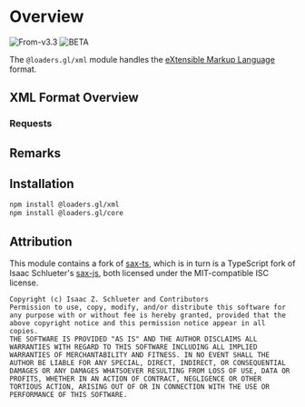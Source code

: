 # Overview

<p class="badges">
  <img src="https://img.shields.io/badge/From-v3.3-blue.svg?style=flat-square" alt="From-v3.3" />
	<img src="https://img.shields.io/badge/-BETA-teal.svg" alt="BETA" />
</p>

The `@loaders.gl/xml` module handles the [eXtensible Markup Language](https://www.w3.org/TR/xml/) format.

## XML Format Overview

### Requests


## Remarks


## Installation

```bash
npm install @loaders.gl/xml
npm install @loaders.gl/core
```

## Attribution

This module contains a fork of [sax-ts](https://github.com/Maxim-Mazurok/sax-ts), 
which is in turn is a TypeScript fork of Isaac Schlueter's 
[sax-js](https://github.com/isaacs/sax-js), both licensed under the MIT-compatible ISC license.

```
Copyright (c) Isaac Z. Schlueter and Contributors
Permission to use, copy, modify, and/or distribute this software for any purpose with or without fee is hereby granted, provided that the above copyright notice and this permission notice appear in all copies.
THE SOFTWARE IS PROVIDED "AS IS" AND THE AUTHOR DISCLAIMS ALL WARRANTIES WITH REGARD TO THIS SOFTWARE INCLUDING ALL IMPLIED WARRANTIES OF MERCHANTABILITY AND FITNESS. IN NO EVENT SHALL THE AUTHOR BE LIABLE FOR ANY SPECIAL, DIRECT, INDIRECT, OR CONSEQUENTIAL DAMAGES OR ANY DAMAGES WHATSOEVER RESULTING FROM LOSS OF USE, DATA OR PROFITS, WHETHER IN AN ACTION OF CONTRACT, NEGLIGENCE OR OTHER TORTIOUS ACTION, ARISING OUT OF OR IN CONNECTION WITH THE USE OR PERFORMANCE OF THIS SOFTWARE.
```
